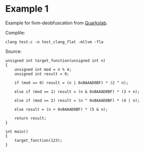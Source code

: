 # Example 1
Example for llvm-deobfuscation from [Quarkslab](https://blog.quarkslab.com/deobfuscation-recovering-an-ollvm-protected-program.html).

Complile:

    clang test.c -o test_clang_flat -mllvm -fla

Source:

    unsigned int target_function(unsigned int n)
    {
        unsigned int mod = n % 4;
        unsigned int result = 0;

        if (mod == 0) result = (n | 0xBAAAD0BF) * (2 ^ n);

        else if (mod == 1) result = (n & 0xBAAAD0BF) * (3 + n);

        else if (mod == 2) result = (n ^ 0xBAAAD0BF) * (4 | n);

        else result = (n + 0xBAAAD0BF) * (5 & n);

        return result;
    }

    int main()
    {
	    target_function(123);
    }